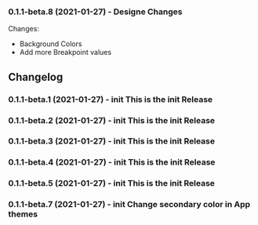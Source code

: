 <!--
	Placeholder for the next version (at the beginning of the line):

    https://github.com/AlCalzone/release-script
    npm run release prerelease beta -- --dry
    npm run release prerelease beta
	### __WORK IN PROGRESS__ - init This is the init Release
-->

### 0.1.1-beta.8 (2021-01-27) - Designe Changes

Changes:   
- Background Colors
- Add more Breakpoint values

## Changelog
### 0.1.1-beta.1 (2021-01-27) - init This is the init Release
### 0.1.1-beta.2 (2021-01-27) - init This is the init Release
### 0.1.1-beta.3 (2021-01-27) - init This is the init Release
### 0.1.1-beta.4 (2021-01-27) - init This is the init Release
### 0.1.1-beta.5 (2021-01-27) - init This is the init Release
### 0.1.1-beta.7 (2021-01-27) - init Change secondary color in App themes